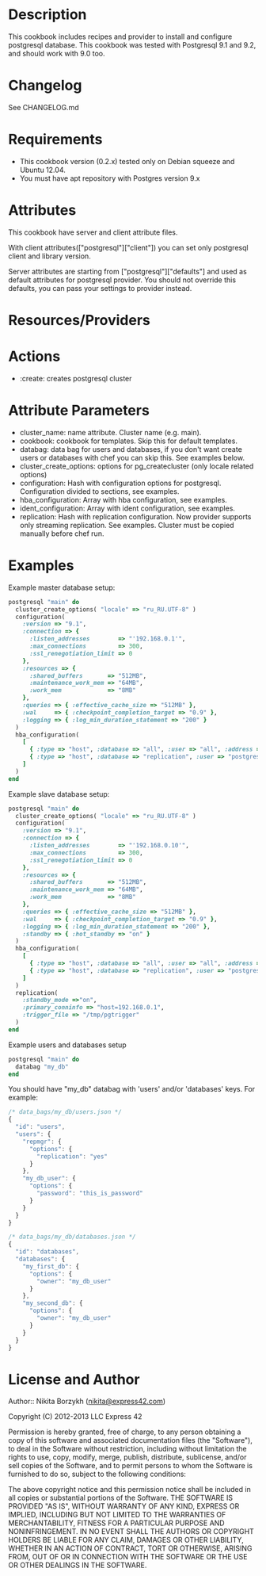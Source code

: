 Description
===========
This cookbook includes recipes and provider to install and configure postgresql database. This cookbook was tested with Postgresql 9.1 and 9.2, and should work with 9.0 too.

Changelog
=========
See CHANGELOG.md

Requirements
============
- This cookbook version (0.2.x) tested only on Debian squeeze and Ubuntu 12.04.
- You must have apt repository with Postgres version 9.x

Attributes
==========
This cookbook have server and client attribute files.

With client attributes(["postgresql"]["client"]) you can set only postgresql client and library version.

Server attributes are starting from ["postgresql"]["defaults"] and used as default attributes for postgresql provider. You should not override this defaults, you can pass your settings to provider instead.

Resources/Providers
===================
# Actions
- :create: creates postgresql cluster

# Attribute Parameters

- cluster_name: name attribute. Cluster name (e.g. main).
- cookbook: cookbook for templates. Skip this for default templates.
- databag: data bag for users and databases, if you don't want create users or databases with chef you can skip this. See examples below.
- cluster_create_options: options for pg_createcluster (only locale related options)
- configuration: Hash with configuration options for postgresql. Configuration divided to sections, see examples.
- hba_configuration: Array with hba configuration, see examples.
- ident_configuration: Array with ident configuration, see examples.
- replication: Hash with replication configuration. Now provider supports only streaming replication. See examples. Cluster must be copied manually before chef run.

Examples
========
Example master database setup:

```ruby
postgresql "main" do
  cluster_create_options( "locale" => "ru_RU.UTF-8" )
  configuration(
    :version => "9.1",
    :connection => {
      :listen_addresses        => "'192.168.0.1'",
      :max_connections         => 300,
      :ssl_renegotiation_limit => 0
    },
    :resources => {
      :shared_buffers       => "512MB",
      :maintenance_work_mem => "64MB",
      :work_mem             => "8MB"
    },
    :queries => { :effective_cache_size => "512MB" },
    :wal     => { :checkpoint_completion_target => "0.9" },
    :logging => { :log_min_duration_statement => "200" }
  )
  hba_configuration(
    [
      { :type => "host", :database => "all", :user => "all", :address => "192.168.0.0/24", :method => "md5" },
      { :type => "host", :database => "replication", :user => "postgres", :address => "192.168.0.10/32", :method => "trust" }
    ]
  )
end
```

Example slave database setup:

```ruby
postgresql "main" do
  cluster_create_options( "locale" => "ru_RU.UTF-8" )
  configuration(
    :version => "9.1",
    :connection => {
      :listen_addresses        => "'192.168.0.10'",
      :max_connections         => 300,
      :ssl_renegotiation_limit => 0
    },
    :resources => {
      :shared_buffers       => "512MB",
      :maintenance_work_mem => "64MB",
      :work_mem             => "8MB"
    },
    :queries => { :effective_cache_size => "512MB" },
    :wal     => { :checkpoint_completion_target => "0.9" },
    :logging => { :log_min_duration_statement => "200" },
    :standby => { :hot_standby => "on" }
  )
  hba_configuration(
    [
      { :type => "host", :database => "all", :user => "all", :address => "192.168.0.0/24", :method => "md5" },
      { :type => "host", :database => "replication", :user => "postgres", :address => "192.168.0.10/32", :method => "trust" }
    ]
  )
  replication(
    :standby_mode =>"on",
    :primary_conninfo => "host=192.168.0.1",
    :trigger_file => "/tmp/pgtrigger"
  )
end
```

Example users and databases setup

```ruby
postgresql "main" do
  databag "my_db"
end
```

You should have "my_db" databag with 'users' and/or 'databases' keys. For example:

```javascript
/* data_bags/my_db/users.json */
{
  "id": "users",
  "users": {
    "repmgr": {
      "options": {
        "replication": "yes"
      }
    },
    "my_db_user": {
      "options": {
        "password": "this_is_password"
      }
    }
  }
}
```

```javascript
/* data_bags/my_db/databases.json */
{
  "id": "databases",
  "databases": {
    "my_first_db": {
      "options": {
        "owner": "my_db_user"
      }
    },
    "my_second_db": {
      "options": {
        "owner": "my_db_user"
      }
    }
  }
}
```

License and Author
==================

Author:: Nikita Borzykh (<nikita@express42.com>)

Copyright (C) 2012-2013 LLC Express 42

Permission is hereby granted, free of charge, to any person obtaining a copy of
this software and associated documentation files (the "Software"), to deal in
the Software without restriction, including without limitation the rights to
use, copy, modify, merge, publish, distribute, sublicense, and/or sell copies
of the Software, and to permit persons to whom the Software is furnished to do
so, subject to the following conditions:

The above copyright notice and this permission notice shall be included in all
copies or substantial portions of the Software.
THE SOFTWARE IS PROVIDED "AS IS", WITHOUT WARRANTY OF ANY KIND, EXPRESS OR IMPLIED, INCLUDING BUT NOT LIMITED TO THE WARRANTIES OF MERCHANTABILITY, FITNESS FOR A PARTICULAR PURPOSE AND NONINFRINGEMENT. IN NO EVENT SHALL THE AUTHORS OR COPYRIGHT HOLDERS BE LIABLE FOR ANY CLAIM, DAMAGES OR OTHER LIABILITY, WHETHER IN AN ACTION OF CONTRACT, TORT OR OTHERWISE, ARISING FROM, OUT OF OR IN CONNECTION WITH THE SOFTWARE OR THE USE OR OTHER DEALINGS IN THE SOFTWARE.
